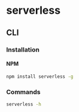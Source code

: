 # serverless

<!--
https://app.pluralsight.com/paths/skills/building-serverless-applications-on-aws

https://linkedin.com/learning/search?entityType=COURSE&keywords=serverless

https://app.pluralsight.com/library/courses/serverless-big-picture/table-of-contents
https://app.pluralsight.com/library/courses/aws-nodejs-serverless-framework-using/table-of-contents
https://app.pluralsight.com/library/courses/serverless-architecture-executive-briefing/table-of-contents
https://app.pluralsight.com/library/courses/aws-developer-introduction-aws-lambda/table-of-contents
https://app.pluralsight.com/library/courses/failover-conference-session-05/table-of-contents
https://app.pluralsight.com/library/courses/failover-conference-session-10/table-of-contents
https://app.pluralsight.com/library/courses/aws-developer-serverless-architecture-monitoring/table-of-contents
https://app.pluralsight.com/library/courses/supporting-production-serverless-applications-aws/table-of-contents

https://www.youtube.com/watch?v=Fx3ZGy-mbV4
https://www.marksei.com/serverless/
-->

## CLI

### Installation

#### NPM

```sh
npm install serverless -g
```

### Commands

```sh
serverless -h
```

<!--
SLS_DEBUG=* sls deploy --verbose --config ./serverless.alpha.yml
-->
